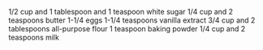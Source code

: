 1/2 cup and 1 tablespoon and 1 teaspoon white sugar
1/4 cup and 2 teaspoons butter
1-1/4 eggs
1-1/4 teaspoons vanilla extract
3/4 cup and 2 tablespoons all-purpose flour
1 teaspoon baking powder
1/4 cup and 2 teaspoons milk